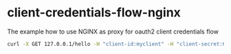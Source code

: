 # client-credentials-flow-nginx
The example how to use NGINX as proxy for oauth2 client credentials flow


```sh
curl -X GET 127.0.0.1/hello -H "client-id:myclient" -H "client-secret:69967967-44da-4703-b627-0a0a516c95e6"
```
